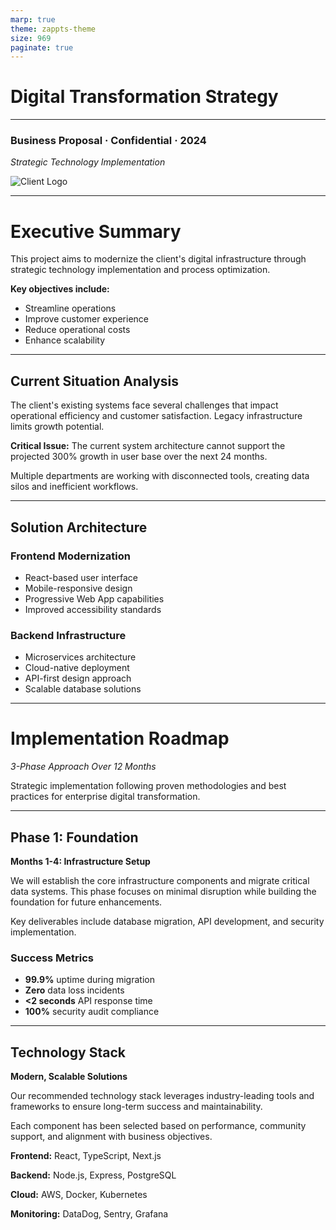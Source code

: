 ```yaml
---
marp: true
theme: zappts-theme
size: 969
paginate: true
---
```


<!-- _class: title -->
# Digital Transformation Strategy


---

<!-- _class: card-start -->
### **Business Proposal · Confidential · 2024**
*Strategic Technology Implementation*

![Client Logo](https://via.placeholder.com/245x53/4285F4/FFFFFF?text=CLIENT+LOGO)


---

<!-- _class: title -->
# Executive Summary

This project aims to modernize the client's digital infrastructure through strategic technology implementation and process optimization.

**Key objectives include:**
- Streamline operations
- Improve customer experience  
- Reduce operational costs
- Enhance scalability


---

<!-- _class: card-start -->
## Current Situation Analysis

The client's existing systems face several challenges that impact operational efficiency and customer satisfaction. Legacy infrastructure limits growth potential.

**Critical Issue:** The current system architecture cannot support the projected 300% growth in user base over the next 24 months.

Multiple departments are working with disconnected tools, creating data silos and inefficient workflows.


---

<!-- _class: card-middle -->
## Solution Architecture


### Frontend Modernization
- React-based user interface
- Mobile-responsive design
- Progressive Web App capabilities
- Improved accessibility standards


### Backend Infrastructure
- Microservices architecture
- Cloud-native deployment
- API-first design approach
- Scalable database solutions


---

<!-- _class: title -->
# Implementation Roadmap

*3-Phase Approach Over 12 Months*

Strategic implementation following proven methodologies and best practices for enterprise digital transformation.


---

<!-- _class: card-start -->
## Phase 1: Foundation

**Months 1-4: Infrastructure Setup**

We will establish the core infrastructure components and migrate critical data systems. This phase focuses on minimal disruption while building the foundation for future enhancements.

Key deliverables include database migration, API development, and security implementation.


### Success Metrics
- **99.9%** uptime during migration
- **Zero** data loss incidents  
- **<2 seconds** API response time
- **100%** security audit compliance


---

<!-- _class: card-end -->
## Technology Stack

**Modern, Scalable Solutions**

Our recommended technology stack leverages industry-leading tools and frameworks to ensure long-term success and maintainability.

Each component has been selected based on performance, community support, and alignment with business objectives.

**Frontend:** React, TypeScript, Next.js

**Backend:** Node.js, Express, PostgreSQL  

**Cloud:** AWS, Docker, Kubernetes

**Monitoring:** DataDog, Sentry, Grafana
